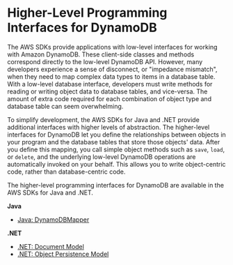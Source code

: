 # Higher\-Level Programming Interfaces for DynamoDB<a name="HigherLevelInterfaces"></a>

The AWS SDKs provide applications with low\-level interfaces for working with Amazon DynamoDB\. These client\-side classes and methods correspond directly to the low\-level DynamoDB API\. However, many developers experience a sense of disconnect, or "impedance mismatch", when they need to map complex data types to items in a database table\. With a low\-level database interface, developers must write methods for reading or writing object data to database tables, and vice\-versa\. The amount of extra code required for each combination of object type and database table can seem overwhelming\.

To simplify development, the AWS SDKs for Java and \.NET provide additional interfaces with higher levels of abstraction\. The higher\-level interfaces for DynamoDB let you define the relationships between objects in your program and the database tables that store those objects' data\. After you define this mapping, you call simple object methods such as `save`, `load`, or `delete`, and the underlying low\-level DynamoDB operations are automatically invoked on your behalf\. This allows you to write object\-centric code, rather than database\-centric code\. 

The higher\-level programming interfaces for DynamoDB are available in the AWS SDKs for Java and \.NET\.

**Java**
+ [Java: DynamoDBMapper](DynamoDBMapper.md)

**\.NET**
+ [\.NET: Document Model](DotNetSDKMidLevel.md)
+ [\.NET: Object Persistence Model](DotNetSDKHighLevel.md)